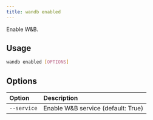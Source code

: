 ```yaml
---
title: wandb enabled
---
```


Enable W&B.

## Usage

```bash
wandb enabled [OPTIONS]
```

## Options

| Option | Description |
| :--- | :--- |
| `--service` | Enable W&B service (default: True) |
